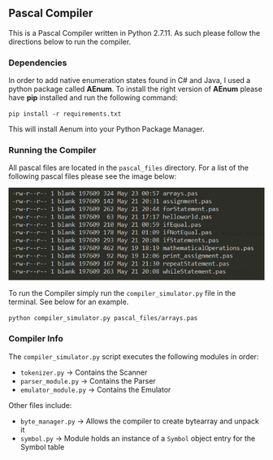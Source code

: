 ## Pascal Compiler

This is a Pascal Compiler written in Python 2.7.11. As such please follow the directions
below to run the compiler.

### Dependencies

In order to add native enumeration states found in C# and Java, I used a python package
called **AEnum**. To install the right version of **AEnum** please have **pip** installed
and run the following command:

`pip install -r requirements.txt`

This will install Aenum into your Python Package Manager.

### Running the Compiler

All pascal files are located in the `pascal_files` directory. For a list of the following
pascal files please see the image below:

![pascal files](pascal_file.png)

To run the Compiler simply run the `compiler_simulator.py` file in the terminal. See below for an example.

`python compiler_simulator.py pascal_files/arrays.pas`

### Compiler Info

The `compiler_simulator.py` script executes the following modules in order:

- `tokenizer.py` -> Contains the Scanner
- `parser_module.py` -> Contains the Parser
- `emulator_module.py` -> Contains the Emulator

Other files include:

- `byte_manager.py` -> Allows the compiler to create bytearray and unpack it
- `symbol.py` -> Module holds an instance of a `Symbol` object entry for the Symbol table
